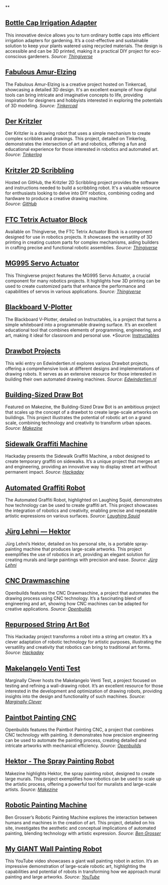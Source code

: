 **  

## [Bottle Cap Irrigation Adapter](https://www.thingiverse.com/thing:3453486)
This innovative device allows you to turn ordinary bottle caps into efficient irrigation adapters for gardening. It’s a cost-effective and sustainable solution to keep your plants watered using recycled materials. The design is accessible and can be 3D printed, making it a practical DIY project for eco-conscious gardeners.
*Source: [Thingiverse](https://www.thingiverse.com/thing:3453486)*
## [Fabulous Amur-Elzing](https://www.tinkercad.com/things/amur-elzing)
The Fabulous Amur-Elzing is a creative project hosted on Tinkercad, showcasing a detailed 3D design. It's an excellent example of how digital tools can bring intricate and imaginative concepts to life, providing inspiration for designers and hobbyists interested in exploring the potentials of 3D modeling.
*Source: [Tinkercad](https://www.tinkercad.com/things/amur-elzing)*
## [Der Kritzler](https://tinkerlog.com/projects/der-kritzler/)
Der Kritzler is a drawing robot that uses a simple mechanism to create complex scribbles and drawings. This project, detailed on Tinkerlog, demonstrates the intersection of art and robotics, offering a fun and educational experience for those interested in robotics and automated art.
*Source: [Tinkerlog](https://tinkerlog.com/projects/der-kritzler/)*
## [Kritzler 2D Scribbling](https://github.com/tinkerlog/kritzler)
Hosted on GitHub, the Kritzler 2D Scribbling project provides the software and instructions needed to build a scribbling robot. It's a valuable resource for enthusiasts looking to delve into DIY robotics, combining coding and hardware to produce a creative drawing machine.  
*Source: [GitHub](https://github.com/tinkerlog/kritzler)*
## [FTC Tetrix Actuator Block](https://www.thingiverse.com/thing:3996631)
Available on Thingiverse, the FTC Tetrix Actuator Block is a component designed for use in robotics projects. It showcases the versatility of 3D printing in creating custom parts for complex mechanisms, aiding builders in crafting precise and functional robotic assemblies.
*Source: [Thingiverse](https://www.thingiverse.com/thing:3996631)*
## [MG995 Servo Actuator](https://www.thingiverse.com/thing:2803149)
This Thingiverse project features the MG995 Servo Actuator, a crucial component for many robotics projects. It highlights how 3D printing can be used to create customized parts that enhance the performance and capabilities of servos in various applications.
*Source: [Thingiverse](https://www.thingiverse.com/thing:2803149)*
## [Blackboard V-Plotter](https://www.instructables.com/id/Blackboard-V-Plotter/)
The Blackboard V-Plotter, detailed on Instructables, is a project that turns a simple whiteboard into a programmable drawing surface. It’s an excellent educational tool that combines elements of programming, engineering, and art, making it ideal for classroom and personal use.
*Source: [Instructables](https://www.instructables.com/id/Blackboard-V-Plotter/)
## [Drawbot Projects](http://edwindertien.nl/wiki/index.php/Drawbot_Projects)
This wiki entry on Edwindertien.nl explores various Drawbot projects, offering a comprehensive look at different designs and implementations of drawing robots. It serves as an extensive resource for those interested in building their own automated drawing machines.
*Source: [Edwindertien.nl](http://edwindertien.nl/wiki/index.php/Drawbot_Projects)*
## [Building-Sized Draw Bot](https://makezine.com/projects/building-sized-draw-bot/)
Featured on Makezine, the Building-Sized Draw Bot is an ambitious project that scales up the concept of a drawbot to create large-scale artworks on buildings. This project illustrates the potential of robotic art on a grand scale, combining technology and creativity to transform urban spaces.
*Source: [Makezine](https://makezine.com/projects/building-sized-draw-bot/)*
## [Sidewalk Graffiti Machine](https://hackaday.com/sidewalk-graffiti-machine/)
Hackaday presents the Sidewalk Graffiti Machine, a robot designed to create temporary graffiti on sidewalks. It’s a unique project that merges art and engineering, providing an innovative way to display street art without permanent impact.
*Source: [Hackaday](https://hackaday.com/sidewalk-graffiti-machine/)*
## [Automated Graffiti Robot](https://laughingsquid.com/automated-graffiti-robot/)
The Automated Graffiti Robot, highlighted on Laughing Squid, demonstrates how technology can be used to create graffiti art. This project showcases the integration of robotics and creativity, enabling precise and repeatable artistic expressions on various surfaces.
*Source: [Laughing Squid](https://laughingsquid.com/automated-graffiti-robot/)*
## [Jürg Lehni — Hektor](http://hektor.ch/)
Jürg Lehni’s Hektor, detailed on his personal site, is a portable spray-painting machine that produces large-scale artworks. This project exemplifies the use of robotics in art, providing an elegant solution for creating murals and large paintings with precision and ease.
*Source: [Jürg Lehni](http://hektor.ch/)*
## [CNC Drawmaschine](https://openbuilds.com/projects/cnc-drawmaschine)
Openbuilds features the CNC Drawmaschine, a project that automates the drawing process using CNC technology. It’s a fascinating blend of engineering and art, showing how CNC machines can be adapted for creative applications.
*Source: [Openbuilds](https://openbuilds.com/projects/cnc-drawmaschine)*
## [Repurposed String Art Bot](https://hackaday.com/repurposed-string-art-bot/)
This Hackaday project transforms a robot into a string art creator. It’s a clever adaptation of robotic technology for artistic purposes, illustrating the versatility and creativity that robotics can bring to traditional art forms.
*Source: [Hackaday](https://hackaday.com/repurposed-string-art-bot/)*
## [Makelangelo Venti Test](https://marginallyclever.com/makelangelo-venti-test/)
Marginally Clever hosts the Makelangelo Venti Test, a project focused on testing and refining a wall-drawing robot. It’s an excellent resource for those interested in the development and optimization of drawing robots, providing insights into the design and functionality of such machines.
*Source: [Marginally Clever](https://marginallyclever.com/makelangelo-venti-test/)*
## [Paintbot Painting CNC](https://openbuilds.com/projects/paintbot-painting-cnc)
Openbuilds features the Paintbot Painting CNC, a project that combines CNC technology with painting. It demonstrates how precision engineering can be used to automate the painting process, creating detailed and intricate artworks with mechanical efficiency.
*Source: [Openbuilds](https://openbuilds.com/projects/paintbot-painting-cnc)*
## [Hektor - The Spray Painting Robot](https://makezine.com/projects/hektor-spray-painting-robot/)
Makezine highlights Hektor, the spray painting robot, designed to create large murals. This project exemplifies how robotics can be used to scale up the artistic process, offering a powerful tool for muralists and large-scale artists.
*Source: [Makezine](https://makezine.com/projects/hektor-spray-painting-robot/)*
## [Robotic Painting Machine](http://bengrosser.com/projects/robotic-painting-machine/)
Ben Grosser’s Robotic Painting Machine explores the interaction between humans and machines in the creation of art. This project, detailed on his site, investigates the aesthetic and conceptual implications of automated painting, blending technology with artistic expression.
*Source: [Ben Grosser](http://bengrosser.com/projects/robotic-painting-machine/)*
## [My GIANT Wall Painting Robot](https://www.youtube.com/watch?v=giant-wall-painting-robot)
This YouTube video showcases a giant wall painting robot in action. It’s an impressive demonstration of large-scale robotic art, highlighting the capabilities and potential of robots in transforming how we approach mural painting and large artworks.
*Source: [YouTube](https://www.youtube.com/watch?v=giant-wall-painting-robot)*